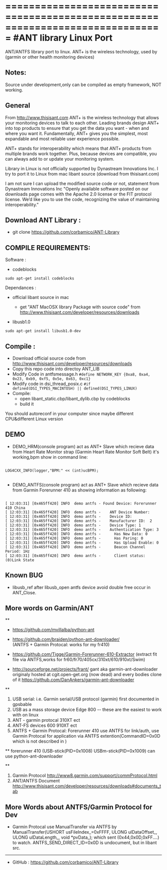 ===============================================================================
#ANT library Linux Port
===============================================================================
ANT/ANTFS library port to linux. ANT+ is the wireless technology, used by (garmin or other health monitoring devices)

Notes:
-------
Source under development,only can be compiled as empty framework, NOT working.


General
-------
From http://www.thisisant.com
ANT+ is the wireless technology that allows your monitoring devices to talk to each other. Leading brands design ANT+ into top products to ensure that you get the data you want -  when and where you want it. Fundamentally, ANT+ gives you the simplest, most expandable and most reliable user experience possible.

ANT+ stands for interoperability which means that ANT+ products from multiple brands work together. Plus, because devices are compatible, you can always add to or update your monitoring system.

Library in Linux is not officially supported by Dynastream Innovations Inc. I try to port it to Linux from mac libant source (download from thisisant.com)

 I am not sure I can upload the modified source code or not, statement from Dynastream Innovations Inc
"Openly available software posted on our downloads page comes with the Apache 2.0 license or the FIT protocol license. We’d like you to use the code, recognizing the value of maintaining interoperability."


Download ANT Library :
-------
   + git clone https://github.com/corbamico/ANT-Library


COMPILE REQUIREMENTS:
-------
Software :

   + codeblocks
<pre><code>sudo apt-get install codeblocks
</code></pre>

Dependances :
   + official libant source in mac
     - get "ANT MacOSX library Package with source code" from http://www.thisisant.com/developer/resources/downloads

   + libusb1.0
<pre><code>sudo apt-get install libusb1.0-dev</code></pre>


Compile :
---------
   + Download official source code from http://www.thisisant.com/developer/resources/downloads
   + Copy this repo code into directoy ANT_LIB
   + Modify Code in antfsmessage.h
   <code>#define NETWORK_KEY                    {0xa8, 0xa4, 0x23, 0xb9, 0xf5, 0x5e, 0x63, 0xc1} </code>
   + Modify code in dsi_thread_posix.c
   <code>#if defined(DSI_TYPES_MACINTOSH) || defined(DSI_TYPES_LINUX)</code>
   + Compile:
     - open libant_static.cbp/libant_dylib.cbp by codeblocks
     - build it

You should autoreconf in your computer since maybe different CPU&different Linux version

DEMO
---------
   + DEMO_HRM(console program) act as ANT+ Slave which recieve data from Heart Rate Monitor strap (Garmin Heart Rate Monitor Soft Belt)
it's working,bpm show in command line:
<pre>
<code>
LOG4CXX_INFO(logger,"BPM:" << (int)ucBPM);
</code>
</pre>

   + DEMO_ANTFS(console program) act as ANT+ Slave which recieve data from Garmin Forerunner 410 as showing information as following:
<pre><code>
[ 12:03:31] [0x465ff420] INFO  demo antfs - Found Device: Forerunner 410 China
[ 12:03:31] [0x465ff420] INFO  demo antfs -    ANT Device Number: 
[ 12:03:31] [0x465ff420] INFO  demo antfs -    Device ID:  
[ 12:03:31] [0x465ff420] INFO  demo antfs -    Manufacturer ID:  2
[ 12:03:31] [0x465ff420] INFO  demo antfs -    Device Type: 1
[ 12:03:31] [0x465ff420] INFO  demo antfs -    Authentication Type: 3
[ 12:03:31] [0x465ff420] INFO  demo antfs -      Has New Data: 0
[ 12:03:31] [0x465ff420] INFO  demo antfs -      Has Paring: 0
[ 12:03:31] [0x465ff420] INFO  demo antfs -      Has Upload Enable: 0
[ 12:03:31] [0x465ff420] INFO  demo antfs -      Beacon Channel Period: 1Hz
[ 12:03:31] [0x465ff420] INFO  demo antfs -      Client status: (0)Link State
</code></pre>


Known BUG
--------
   + libusb_ref after libusb_open antfs device avoid double free occur in ANT_Close.


More words on Garmin/ANT
---------
**
 + https://github.com/mvillalba/python-ant
 
 + https://github.com/braiden/python-ant-downloader/        
   (ANTFS + Garmin Protocal: works for my fr410)
 
 + https://github.com/Tigge/Garmin-Forerunner-610-Extractor 
   (extract fit file via ANTFS,works for fr60/fr70/405cx/310xt/610/910xt/Swim)
 
 + http://sourceforge.net/projects/frant/
gant aka garmin-ant-downloader originaly hosted at cgit.open-get.org (now dead) and every bodies clone of it https://github.com/DanAnkers/garmin-ant-downloader



**
 1. USB serial: i.e. Garmin serial/USB protocol (garmin) first documented in gpsbable
 2. USB as a mass storage device Edge 800 -- these are the easiest to work with on linux
 3. ANT - garmin protocal 310XT ect
 4. ANT-FS devices 600 910XT ect
 5. ANTFS + Garmin Protocal: Forerunner 410 use ANTFS for link/auth, use Garmin Protocal for application via ANTFS extention(CommandID=0x0D which is not described in <ANT File Share Technology.pdf>)
 

**
forerunner 410 (USB-stick(PID=0x1008) USBm-stick(PID=0x1009) can use python-ant-downloader

**
 1. Garmin Protocol  http://www8.garmin.com/support/commProtocol.html
 2. ANT/ANTFS Document  http://www.thisisant.com/developer/resources/downloads#documents_tab



More Words about ANTFS/Garmin Protocol for Dev
--------
 + Garmin Protocal use ManualTransfer via ANTFS by ManualTransfer(USHORT usFileIndex_=0xFFFF, ULONG ulDataOffset_, ULONG ulDataLength_, void *pvData_);
which sent (0x44,0x0D,0xFF....) to watch. ANTFS_SEND_DIRECT_ID=0x0D is undocument, but in libant src.


--------
- GitHub : https://github.com/corbamico/ANT-Library


